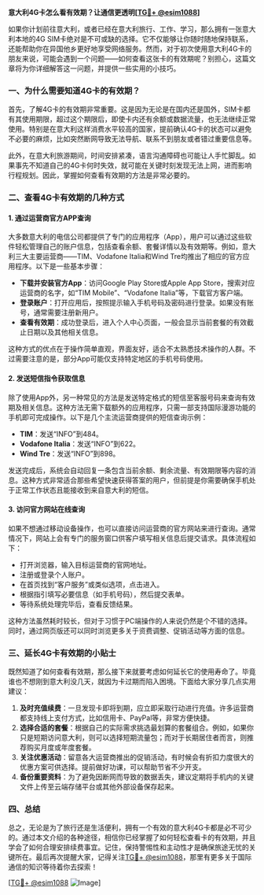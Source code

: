 **意大利4G卡怎么看有效期？让通信更透明[[TG💪+ @esim1088](https://t.me/s/esim1088)]**

如果你计划前往意大利，或者已经在意大利旅行、工作、学习，那么拥有一张意大利本地的4G SIM卡绝对是不可或缺的选择。它不仅能够让你随时随地保持联系，还能帮助你在异国他乡更好地享受网络服务。然而，对于初次使用意大利4G卡的朋友来说，可能会遇到一个问题——如何查看这张卡的有效期呢？别担心，这篇文章将为你详细解答这一问题，并提供一些实用的小技巧。

### 一、为什么需要知道4G卡的有效期？

首先，了解4G卡的有效期非常重要。这是因为无论是在国内还是国外，SIM卡都有其使用期限，超过这个期限后，即使卡内还有余额或数据流量，也无法继续正常使用。特别是在意大利这样消费水平较高的国家，提前确认4G卡的状态可以避免不必要的麻烦，比如突然断网导致无法导航、联系不到朋友或者错过重要信息等。

此外，在意大利旅游期间，时间安排紧凑，语言沟通障碍也可能让人手忙脚乱。如果事先不知道自己的4G卡何时失效，就可能在关键时刻发现无法上网，进而影响行程规划。因此，掌握如何查看有效期的方法是非常必要的。

### 二、查看4G卡有效期的几种方式

#### 1. 通过运营商官方APP查询

大多数意大利的电信公司都提供了专门的应用程序（App），用户可以通过这些软件轻松管理自己的账户信息，包括查看余额、套餐详情以及有效期等。例如，意大利三大主要运营商——TIM、Vodafone Italia和Wind Tre均推出了相应的官方应用程序。以下是一些基本步骤：

- **下载并安装官方App**：访问Google Play Store或Apple App Store，搜索对应运营商的名字，如“TIM Mobile”、“Vodafone Italia”等，下载官方客户端。
- **登录账户**：打开应用后，按照提示输入手机号码及密码进行登录。如果没有账号，通常需要注册新用户。
- **查看有效期**：成功登录后，进入个人中心页面，一般会显示当前套餐的有效截止日期以及其他相关信息。

这种方式的优点在于操作简单直观，界面友好，适合不太熟悉技术操作的人群。不过需要注意的是，部分App可能仅支持特定地区的手机号码使用。

#### 2. 发送短信指令获取信息

除了使用App外，另一种常见的方法是发送特定格式的短信至客服号码来查询有效期及相关信息。这种方法无需下载额外的应用程序，只需一部支持国际漫游功能的手机即可完成操作。以下是几个主流运营商提供的短信查询示例：

- **TIM**：发送“INFO”到484。
- **Vodafone Italia**：发送“INFO”到622。
- **Wind Tre**：发送“INFO”到898。

发送完成后，系统会自动回复一条包含当前余额、剩余流量、有效期限等内容的消息。这种方式非常适合那些希望快速获得答案的用户，但前提是你需要确保手机处于正常工作状态且能接收到来自意大利的短信。

#### 3. 访问官方网站在线查询

如果不想通过移动设备操作，也可以直接访问运营商的官方网站来进行查询。通常情况下，网站上会有专门的服务窗口供客户填写相关信息后提交请求。具体流程如下：

- 打开浏览器，输入目标运营商的官网地址。
- 注册或登录个人账户。
- 在首页找到“客户服务”或类似选项，点击进入。
- 根据指引填写必要信息（如手机号码），然后提交表单。
- 等待系统处理完毕后，查看反馈结果。

这种方法虽然耗时较长，但对于习惯于PC端操作的人来说仍然是个不错的选择。同时，通过网页版还可以同时浏览更多关于资费调整、促销活动等方面的信息。

### 三、延长4G卡有效期的小贴士

既然知道了如何查看有效期，那么接下来就要考虑如何延长它的使用寿命了。毕竟谁也不想刚到意大利没几天，就因为卡过期而陷入困境。下面给大家分享几点实用建议：

1. **及时充值续费**：一旦发现卡即将到期，应立即采取行动进行充值。许多运营商都支持线上支付方式，比如信用卡、PayPal等，非常方便快捷。
2. **选择合适的套餐**：根据自己的实际需求挑选最划算的套餐组合。例如，如果你只是短期访问意大利，则可以选择短期流量包；而对于长期居住者而言，则推荐购买月度或年度套餐。
3. **关注优惠活动**：留意各大运营商推出的促销活动，有时候会有折扣力度很大的优惠方案可供选择。提前做好功课，可以帮助节省不少开支。
4. **备份重要资料**：为了避免因断网而导致的数据丢失，建议定期将手机内的关键文件上传至云端存储平台或其他外部设备保存起来。

### 四、总结

总之，无论是为了旅行还是生活便利，拥有一个有效的意大利4G卡都是必不可少的。通过本文介绍的各种途径，相信你已经掌握了如何轻松查看卡的有效期，并且学会了如何合理安排续费事宜。记住，保持警惕性和主动性才是确保旅途无忧的关键所在。最后再次提醒大家，记得关注[TG💪+ @esim1088](https://t.me/s/esim1088)，那里有更多关于国际通信的知识等待着你去探索！

[[TG💪+ @esim1088](https://t.me/s/esim1088) ![Image](https://i.postimg.cc/4NQfJmqS/Snipaste-2025-05-13-00-14-12.png)]